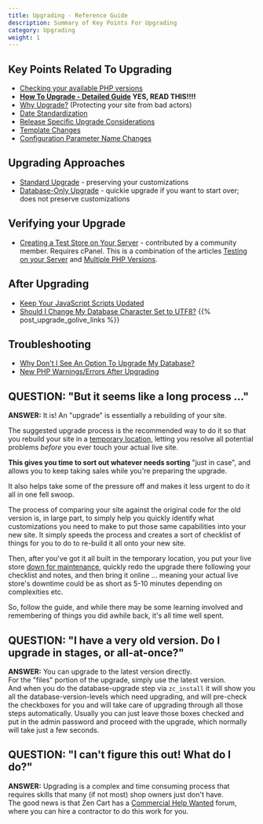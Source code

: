 ```yaml
---
title: Upgrading - Reference Guide
description: Summary of Key Points For Upgrading
category: Upgrading 
weight: 1
---
```


## Key Points Related To Upgrading

- [Checking your available PHP versions](/user/upgrading/check_php_version)
- **[How To Upgrade - Detailed Guide](/user/upgrading/detailed_upgrading/) YES, READ THIS!!!!**
- [Why Upgrade?](/user/upgrading/about_upgrading/) (Protecting your site from bad actors)
- [Date Standardization](/user/upgrading/date_standardization/)
- [Release Specific Upgrade Considerations](/user/upgrading/release_specific_upgrade_considerations/)
- [Template Changes](/user/template/template_changes/)
- [Configuration Parameter Name Changes](/user/upgrading/configuration_name_changes/)

## Upgrading Approaches 
- [Standard Upgrade](/user/upgrading/detailed_upgrading/) - preserving your customizations
- [Database-Only Upgrade](/user/upgrading/db_only_upgrade/) - quickie upgrade if you want to start over; does not preserve customizations

## Verifying your Upgrade
- [Creating a Test Store on Your Server](https://myzencarthost.com/index.php?rp=/knowledgebase/1/Creating-a-Test-Site-with-cPanel.html) - contributed by a community member.  Requires cPanel.  This is a combination of the articles [Testing on your Server](/user/running/local_testing/#testing-on-your-server) and [Multiple PHP Versions](/user/upgrading/multiple_php_versions/).

## After Upgrading
- [Keep Your JavaScript Scripts Updated](/user/upgrading/javascript_updates/)
- [Should I Change My Database Character Set to UTF8?](/user/upgrading/convert_to_utf8/)
{{% post_upgrade_golive_links %}}

## Troubleshooting
- [Why Don't I See An Option To Upgrade My Database?](/user/upgrading/installer_no_upgrade/)
- [New PHP Warnings/Errors After Upgrading](/user/upgrading/php_warnings/)


## QUESTION: "But it seems like a long process ..."

**ANSWER:** It is!  An "upgrade" is essentially a rebuilding of your site.

The suggested upgrade process is the recommended way to do it so that you rebuild your site in a <u>temporary location,</u> letting you resolve all potential problems *before* you ever touch your actual live site. 

**This gives you time to sort out whatever needs sorting** "just in case", and allows you to keep taking sales while you're preparing the upgrade. 

It also helps take some of the pressure off and makes it less urgent to do it all in one fell swoop.  

The process of comparing your site against the original code for the old version is, in large part, to simply help you quickly identify what customizations you need to make to put those same capabilities into your new site. It simply speeds the process and creates a sort of checklist of things for you to do to re-build it all onto your new site.

Then, after you've got it all built in the temporary location, you put your live store [down for maintenance](/user/running/down_for_maintenance), quickly redo the upgrade there following your checklist and notes, and then bring it online ... meaning your actual live store's downtime could be as short as 5-10 minutes depending on complexities etc. 

So, follow the guide, and while there may be some learning involved and remembering of things you did awhile back, it's all time well spent.  



## QUESTION: "I have a very old version. Do I upgrade in stages, or all-at-once?"

**ANSWER:** You can upgrade to the latest version directly.<br>
For the "files" portion of the upgrade, simply use the latest version.<br>
And when you do the database-upgrade step via `zc_install` it will show you all the database-version-levels which need upgrading, and will pre-check the checkboxes for you and will take care of upgrading through all those steps automatically. Usually you can just leave those boxes checked and put in the admin password and proceed with the upgrade, which normally will take just a few seconds.  


## QUESTION: "I can't figure this out!  What do I do?" 

**ANSWER:** Upgrading is a complex and time consuming process that requires skills that many (if not most) shop owners just don't have.<br>
The good news is that Zen Cart has a [Commercial Help Wanted](https://www.zen-cart.com/forumdisplay.php?138-Commercial-Help-Wanted) forum, where you
can hire a contractor to do this work for you.

